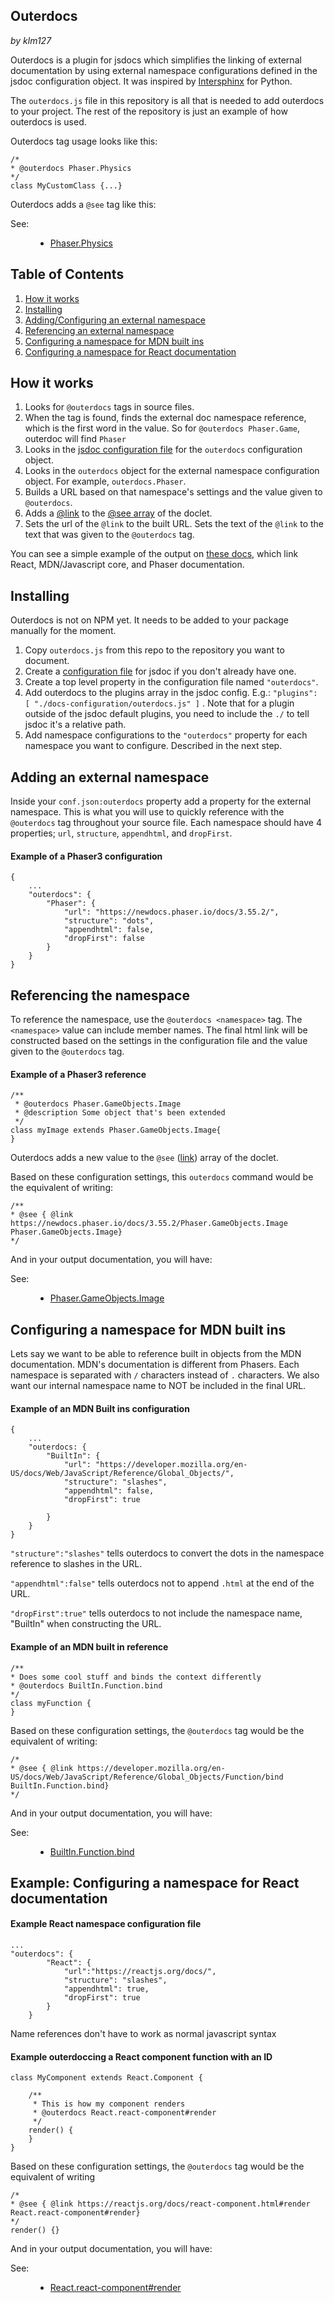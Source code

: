 ## Outerdocs

_by klm127_

Outerdocs is a plugin for jsdocs which simplifies the linking of external documentation by using external namespace configurations defined in the jsdoc configuration object. It was inspired by [Intersphinx](https://www.sphinx-doc.org/en/master/usage/extensions/intersphinx.html) for Python.

The `outerdocs.js` file in this repository is all that is needed to add outerdocs to your project. The rest of the repository is just an example of how outerdocs is used. 

Outerdocs tag usage looks like this:
```
/*
* @outerdocs Phaser.Physics
*/
class MyCustomClass {...}
```

Outerdocs adds a `@see` tag like this:

<dl class="details">
 <dt class="tag-see">See:</dt>
 <dd class="tag-see">
    <ul>
     <li>
       <a href="https://newdocs.phaser.io/docs/3.55.2/Phaser.Physics">Phaser.Physics</a>
     </li>
    </ul>
 </dd>
</dl>

<h2 id="toc"> Table of Contents </h2>

1. [How it works](#toc1)
1. [Installing](#toc2)
1. [Adding/Configuring an external namespace](#toc3)
1. [Referencing an external namespace](#toc4)
1. [Configuring a namespace for MDN built ins](#toc5)
1. [Configuring a namespace for React documentation](#toc6)

<h2 id="toc1"> How it works</h2>

1. Looks for `@outerdocs` tags in source files.
2. When the tag is found, finds the external doc namespace reference, which is the first word in the value. So for `@outerdocs Phaser.Game`, outerdoc will find `Phaser` 
3. Looks in the [jsdoc configuration file](https://jsdoc.app/about-configuring-jsdoc.html) for the `outerdocs` configuration object.
4. Looks in the `outerdocs` object for the external namespace configuration object. For example, `outerdocs.Phaser`.
5. Builds a URL based on that namespace's settings and the value given to `@outerdocs`.
6. Adds a [@link](https://jsdoc.app/tags-inline-link.html) to the [@see array](https://jsdoc.app/tags-see.html) of the doclet.
7. Sets the url of the `@link` to the built URL. Sets the text of the `@link` to the text that was given to the `@outerdocs` tag.

You can see a simple example of the output on [these docs](https://www.quaffingcode.com/outerdocs/), which link React, MDN/Javascript core, and Phaser documentation.


<h2 id="toc2">Installing</h2>

Outerdocs is not on NPM yet. It needs to be added to your package manually for the moment.

1. Copy `outerdocs.js` from this repo to the repository you want to document.
2. Create a [configuration file](https://jsdoc.app/about-configuring-jsdoc.html) for jsdoc if you don't already have one. 
3. Create a top level property in the configuration file named `"outerdocs"`.
4. Add outerdocs to the plugins array in the jsdoc config. E.g.: `"plugins": [ "./docs-configuration/outerdocs.js" ]` . Note that for a plugin outside of the jsdoc default plugins, you need to include the `./` to tell jsdoc it's a relative path.
5. Add namespace configurations to the `"outerdocs"` property for each namespace you want to configure. Described in the next step.


<h2 id="toc3">Adding an external namespace</h2>

Inside your `conf.json:outerdocs` property add a property for the external namespace. This is what you will use to quickly reference with the `@outerdocs` tag throughout your source file. Each namespace should have 4 properties; `url`, `structure`, `appendhtml`, and `dropFirst`.

#### Example of a Phaser3 configuration
```
{
    ...
    "outerdocs": {
        "Phaser": {
            "url": "https://newdocs.phaser.io/docs/3.55.2/",
            "structure": "dots",
            "appendhtml": false,
            "dropFirst": false
        }
    }
}
```

<h2 id="toc4">Referencing the namespace</h2>

To reference the namespace, use the `@outerdocs <namespace>` tag. The `<namespace>` value can include member names. The final html link will be constructed based on the settings in the configuration file and the value given to the `@outerdocs` tag.

#### Example of a Phaser3 reference

```
/**
 * @outerdocs Phaser.GameObjects.Image
 * @description Some object that's been extended
 */
class myImage extends Phaser.GameObjects.Image{
}
```

Outerdocs adds a new value to the `@see` ([link](https://jsdoc.app/tags-see.html)) array of the doclet.

Based on these configuration settings, this `outerdocs` command would be the equivalent of writing:

```
/**
* @see { @link https://newdocs.phaser.io/docs/3.55.2/Phaser.GameObjects.Image Phaser.GameObjects.Image}
*/
```

And in your output documentation, you will have:
<dl class="details">
 <dt class="tag-see">See:</dt>
 <dd class="tag-see">
    <ul>
     <li>
       <a href="https://newdocs.phaser.io/docs/3.55.2/Phaser.GameObjects.Image">Phaser.GameObjects.Image</a>
     </li>
    </ul>
 </dd>
</dl>


<h2 id="toc5">Configuring a namespace for MDN built ins</h2>

Lets say we want to be able to reference built in objects from the MDN documentation. MDN's documentation is different from Phasers. Each namespace is separated with `/` characters instead of `.` characters. We also want our internal namespace name to NOT be included in the final URL.

#### Example of an MDN Built ins configuration

```
{
    ...
    "outerdocs: {
        "BuiltIn": {
            "url": "https://developer.mozilla.org/en-US/docs/Web/JavaScript/Reference/Global_Objects/",
            "structure": "slashes",
            "appendhtml": false,
            "dropFirst": true

        }
    }
}
```

`"structure":"slashes"` tells outerdocs to convert the dots in the namespace reference to slashes in the URL.

`"appendhtml":false"` tells outerdocs not to append `.html` at the end of the URL.

`"dropFirst":true"` tells outerdocs to not include the namespace name, "BuiltIn" when constructing the URL.


#### Example of an MDN built in reference

```
/**
* Does some cool stuff and binds the context differently 
* @outerdocs BuiltIn.Function.bind
*/
class myFunction {
}
```

Based on these configuration settings, the `@outerdocs` tag would be the equivalent of writing:

```
/*
* @see { @link https://developer.mozilla.org/en-US/docs/Web/JavaScript/Reference/Global_Objects/Function/bind BuiltIn.Function.bind}
*/
```

And in your output documentation, you will have:
<dl class="details">
 <dt class="tag-see">See:</dt>
 <dd class="tag-see">
    <ul>
     <li>
       <a href="https://developer.mozilla.org/en-US/docs/Web/JavaScript/Reference/Global_Objects/Function/bind">BuiltIn.Function.bind</a>
     </li>
    </ul>
 </dd>
</dl>


<h2 id="toc6">Example: Configuring a namespace for React documentation</h2>

#### Example React namespace configuration file

```
...
"outerdocs": {
        "React": {
            "url":"https://reactjs.org/docs/",
            "structure": "slashes",
            "appendhtml": true,
            "dropFirst": true
        }
    }
```

Name references don't have to work as normal javascript syntax

#### Example outerdoccing a React component function with an ID
```
class MyComponent extends React.Component {

    /**
     * This is how my component renders
     * @outerdocs React.react-component#render
     */
    render() {
    }
}
```

Based on these configuration settings, the `@outerdocs` tag would be the equivalent of writing

```
/*
* @see { @link https://reactjs.org/docs/react-component.html#render React.react-component#render}
*/
render() {}
 ```

And in your output documentation, you will have:
<dl class="details">
 <dt class="tag-see">See:</dt>
 <dd class="tag-see">
    <ul>
     <li>
       <a href="https://reactjs.org/docs/react-component.html#render">React.react-component#render</a>
     </li>
    </ul>
 </dd>
</dl>
